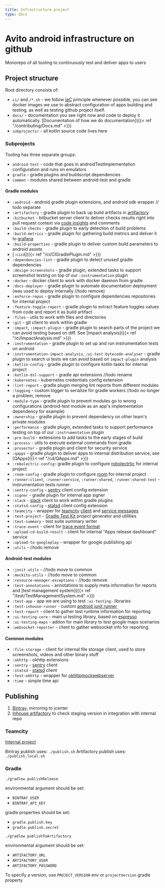 ```yaml
---
title: Infrastructure project
type: docs
---
```


# Avito android infrastructure on github

Monorepo of all tooling to continuously test and deliver apps to users

## Project structure

Root directory consists of:

- `ci/` and `/*.sh` - we follow [IaC](https://en.wikipedia.org/wiki/Infrastructure_as_code) principle whenever possible, 
you can see docker images we use to abstract configuration of apps building and testing, as well as testing github project itself.
- `docs/` - documentation you see right now and code to deploy it automatically. [Documentation of how we do documentation]({{< ref "/contributing/Docs.md" >}})
- `subprojects/` - all kotlin source code lives here

### Subprojects

Tooling has three separate groups:

- `android-test` - code that goes in androidTestImplementation configuration and runs on emulators
- `gradle` - gradle plugins and buildscript dependencies
- `common` - modules shared between android-test and gradle

#### Gradle modules

- `:android` - android gradle plugin extensions, and android sdk wrapper // todo separate
- `:artifactory` - gradle plugin to back up build artifacts in [artifactory](https://jfrog.com/artifactory/)
- `:bitbucket` - bitbucket server client to deliver checks results right into pull request context
via [code insights](https://www.atlassian.com/blog/bitbucket/bitbucket-server-code-insights) and comments
- `:build-checks` - gradle plugin to early detection of build problems
- `:build-metrics` - gradle plugin for gathering build metrics and deliver it to [grafana](https://grafana.com/)
- `:build-properties` - gradle plugin to deliver custom build parameters to android assets
- [`:cicd`]({{< ref "/ci/CIGradlePlugin.md" >}})
- `:dependencies-lint` - gradle plugin to detect unused gradle dependencies
- `:design-screenshots` - gradle plugin, extended tasks to support screenshot testing on top of our `:instrumentation` plugin
- `:docker` - docker client to work with docker daemon from gradle
- `:docs-deployer` - gradle plugin to automate documentation deployment (was used to deploy internally //todo remove)
- `:enforce-repos` - gradle plugin to configure dependencies repositories for internal project
- `:feature-toggle-report` - gradle plugin to extract feature toggles values from code and report it as build artifact
- `:files` - utils to work with files and directories
- `:git` - git client to work within gradle
- `:impact`, `:impact-plugin` - gradle plugin to search parts of the project we can avoid testing based on diff. 
See [impact analysis]({{< ref "/ci/ImpactAnalysis.md" >}})
- `:instrumentation` - gradle plugin to set up and run instrumentation tests on android
- `:instrumentation-impact-analysis`, `:ui-test-bytecode-analyser` - gradle plugin to search ui tests we can avoid based on `impact-plugin` analysis
- `:kotlin-config` - gradle plugin to configure kotlin tasks for internal project
- `:kotlin-dsl-support` - gradle api extensions //todo rename
- `:kubernetes` - kubernetes credentials config extension
- `:lint-report` - gradle plugin merging lint reports from different modules
- `:logging` - custom logger to serialize for gradle workers //todo no longer a problem, remove
- `:module-type` - gradle plugin to prevent modules go to wrong configurations (android-test module as an app's implementation dependency for example) 
- `:ownership` - gradle plugin to prevent dependency on other team's private modules
- `:performance` - gradle plugin, extended tasks to support performance testing on top of our `:instrumentation` plugin
- `:pre-build` - extensions to add tasks to the early stages of build
- `:process` - utils to execute external commands from gradle
- `:prosector` - gradle plugin and client for security service
- `:qapps` - gradle plugin to deliver apps to internal distribution service, see [QApps]({{< ref "/cd/QApps.md" >}})
- `:robolectric-config`- gradle plugin to configure [robolectrtic](http://robolectric.org/) for internal project
- `:room-config` - gradle plugin to configure [room](https://developer.android.com/topic/libraries/architecture/room) for internal project
- `:runner:client`, `:runner:service`, `:runner:shared`, `:runner:shared-test` - instrumentation tests runner
- `:sentry-config` - [sentry](https://sentry.io/) client config extension
- `:signer` - gradle plugin for internal app signer
- `:slack` - [slack](https://slack.com/) client to work within gradle plugins
- `:statsd-config` - [statsd](https://github.com/statsd/statsd) client config extension
- `:teamcity` - wrapper for [teamcity](https://www.jetbrains.com/ru-ru/teamcity/) [client](https://github.com/JetBrains/teamcity-rest-client)
and [service messages]((https://www.jetbrains.com/help/teamcity/build-script-interaction-with-teamcity.html#BuildScriptInteractionwithTeamCity-ServiceMessages))
- `:test-project` - [Gradle Test Kit](https://docs.gradle.org/current/userguide/test_kit.html) project generator and utilities
- `:test-summary` - test suite summary writer
- `:trace-event` - client for [trace event format](https://docs.google.com/document/d/1CvAClvFfyA5R-PhYUmn5OOQtYMH4h6I0nSsKchNAySU/preview)
- `:upload-cd-build-result` - client for internal "Apps release dashboard" service
- `:upload-to-googleplay` - wrapper for google publishing api
- `:utils` - //todo remove 

#### Android-test modules

- `:junit-utils` - //todo move to common
- `:mockito-utils` - //todo move to common
- `:resource-manager-exceptions` - //todo remove
- `:test-annotations` - annotations to supply meta information for reports and [test management system]({{< ref "/test/TestManagementSystem.md" >}})
- `:test-app` - app we are using to test `:ui-testing-` libraries
- `:test-inhouse-runner` - custom [android junit runner](https://developer.android.com/reference/android/support/test/runner/AndroidJUnitRunner.html)
- `:test-report` - client to gather test runtime information for reporting
- `:ui-testing-core` - main ui testing library, based on [espresso](https://developer.android.com/training/testing/espresso)
- `:ui-testing-maps` - addon for main library to test google maps scenarios
- `:websocket-reporter` - client to gather websocket info for reporting

#### Common modules

- `:file-storage` - client for internal file storage client, used to store screenshots, videos and other binary stuff
- `:okhttp` - okhttp extensions
- `:sentry` - [sentry]((https://sentry.io/)) client
- `:statsd` - [statsd]((https://github.com/statsd/statsd)) client
- `:test-okhttp` - wrapper for [okhttpmockwebserver](https://github.com/square/okhttp/tree/master/mockwebserver)
- `:time` - simple time api 

## Publishing

1. [Bintray](https://bintray.com/avito-tech/maven/avito-android), mirroring to jcenter
1. [Inhouse artifactory](http://links.k.avito.ru/androidArtifactory) to check staging version in integration with internal repo

### Teamcity

[Internal project](http://links.k.avito.ru/androidTeamcity)

Bintray publish uses: `./publish.sh`
Artifactory publish uses: `./publish_local.sh`

### Gradle

`./gradlew publishRelease`

environmental argument should be set:

- `BINTRAY_USER`
- `BINTRAY_API_KEY`

gradle properties should be set:

- `gradle.publish.key`
- `gradle.publish.secret`

`./gradlew publishToArtifactory`

environmental argument should be set:

- `ARTIFACTORY_URL`
- `ARTIFACTORY_USER`
- `ARTIFACTORY_PASSWORD`

To specify a version, use `PROJECT_VERSION` env or `projectVersion` gradle property 
